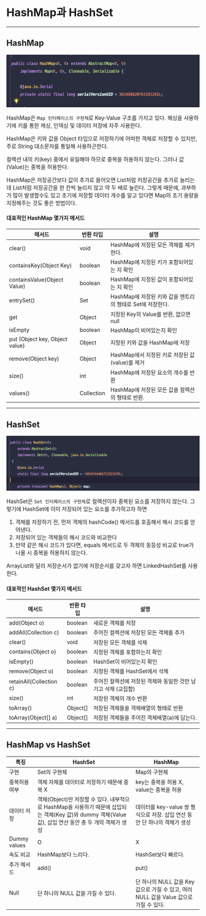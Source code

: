 # HashMap과 HashSet

---
## HashMap

![](HashMap1.png)

HashMap은 `Map 인터페이스의 구현체`로 Key-Value 구조를 가지고 있다.
해싱을 사용하기에 키를 통한 캐싱, 인덱싱 및 데이터 저장에 자주 사용한다.

HashMap은 키와 값을 Object 타입으로 저장하기에 어떠한 객체로 저장할 수 있지만, 주로 String 대소문자를 통일해 사용하곤한다.

컬렉션 내의 키(key) 중에서 유일해야 하므로 중복을 허용하지 않는다.
그러나 값(Value)는 중복을 허용한다.

HashMap은 저장공간보다 값이 추가로 들어오면 List처럼 저장공간을 추가로 늘리는데 List처럼 저장공간을 한 칸씩 늘리지 않고 약 두 배로 늘린다.
그렇게 때문에, 과부하가 많이 발생할수도 있고 초기에 저장할 데이터 개수를 알고 있다면 Map의 초기 용량을 지정해주는 것도 좋은 방법이다.


#### 대표적인 HashMap 몇가지 메서드
| 메서드 | 반환 타입 | 설명 |
| --- | --- | --- |
| clear() | void | HashMap에 저장된 모든 객체를 제거한다.|
| containsKey(Object Key) | boolean | HashMap에 지정된 키가 포함되어있는 지 확인 |
| containsValue(Object Value) | boolean | HashMap에 지정된 값이 포함되어있는 지 확인 |
| entrySet() | Set | HashMap에 저장된 키와 값을 엔트리의 형태로 Set에 저장한다. |
| get | Object | 지정된 Key의 Value를 반환, 없으면 null |
| isEmpty | boolean | HashMap이 비어있는지 확인 |
| put (Object key, Object value) | Object | 지정된 키와 값을 HashMap에 저장 |
| remove(Object key) | Object | HashMap에서 지정된 키로 저장된 값(value)를 제거 |
| size() | int | HashMap에 저장된 요소의 개수를 반환 |
| values() | Collection | HashMap에 저장된 모든 값을 컬렉션의 형태로 반환. |


---
## HashSet
![alt text](HashSet1.png)

HashSet은 `Set 인터페이스의 구현체`로 컬렉션이자 중복된 요소를 저장하지 않는다.
그렇기에 HashSet에 이미 저장되어 있는 요소를 추가하고자 하면

1. 객체를 저장하기 전, 먼저 객체의 hashCode() 메서드를 호출해서 해시 코드를 얻어낸다.
2. 저장되어 있는 객체들의 해시 코드와 비교한다
3. 만약 같은 해시 코드가 있다면, equals 메서드로 두 객체의 동등성 비교로 true가 나올 시 중복을 허용하지 않는다.

ArrayList와 달리 저장순서가 없기에 저장순서를 갖고자 하면 LinkedHashSet를 사용한다.

#### 대표적인 HashSet 몇가지 메서드

| 메서드 | 반환 타입 | 설명 |
| --- | --- | --- |
| add(Object o) | boolean | 새로운 객체를 저장 |
| addAll(Collection c)| boolean | 주어진 컬렉션에 저장된 모든 객체를 추가 |
| clear() |void | 저장된 모든 객체를 삭제 |
| contains(Object o) | boolean | 지정된 객체를 포함하는지 확인 |
|isEmpty() | boolean | HashSet이 비어있는지 확인 |
| remove(Object o) | boolean | 지정된 객체를 HashSet에서 삭제
| retainAll(Collection c) | boolean | 주어진 컬렉션에 저장된 객체와 동일한 것만 남기고 삭제 (교집합) |
| size() | int |저장된 객체의 개수 반환 |
| toArray() | Object[] |저장된 객체들을 객체배열의 형태로 반환 |
| toArray(Object[] a) | Object[] |저장된 객체들을 주어진 객체배열(a)에 담는다. |



---
## HashMap vs HashSet

| 특징 | HashSet | HashMap |
| --- | --- | --- |
| 구현 | Set의 구현체 | Map의 구현체 |
| 중복허용 여부 | 객체 자체를 데이터로 저장하기 때문에 중복 X | key는 중복을 허용 X, value는 중복을 허용 |
| 데이터 저장 | 객체(Object)만 저장할 수 있다. 내부적으로 HashMap을 사용하기 때문에 삽입되는 객체(Key 값)와 dummy 객체(Value 값), 삽입 연산 동안 총 두 개의 객체가 생성 | 데이터를 key-value 쌍 형식으로 저장. 삽입 연산 동안 단 하나의 객체가 생성 |
| Dummy values | O | X |
| 속도 비교 | HashMap보다 느리다. | HashSet보다 빠르다. |
| 추가 메서드 | add() | put() |
| Null | 단 하나의 NULL 값을 가질 수 있다. | 단 하나의 NULL 값을 Key 값으로 가질 수 있고, 여러 NULL 값을 Value 값으로 가질 수 있다. |



